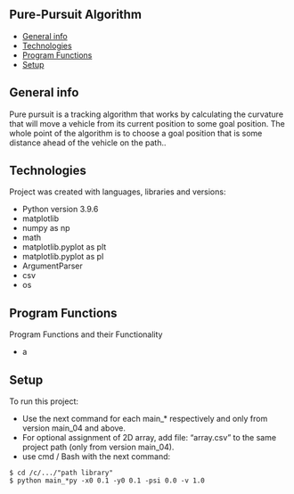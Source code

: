 ## Pure-Pursuit Algorithm
* [General info](#general-info)
* [Technologies](#technologies)
* [Program Functions](#Program-Functions)
* [Setup](#setup)

## General info
Pure pursuit is a tracking algorithm that works by calculating the curvature that will move a vehicle from its current position to some goal position.
The whole point of the algorithm is to choose a goal position that is some distance ahead of the vehicle on the path..
	
## Technologies
Project was created with languages, libraries and versions:
* Python version 3.9.6
* matplotlib
* numpy as np
* math
* matplotlib.pyplot as plt
* matplotlib.pyplot as pl
* ArgumentParser
* csv
* os 
	
## Program Functions
Program Functions and their Functionality
* a
	
## Setup
To run this project:
* Use the next command for each main_* respectively and only from version main_04 and above.
* For optional assignment of 2D array, add file: “array.csv” to the same project path (only from version main_04).
* use cmd / Bash with the next command:

```
$ cd /c/.../"path library"
$ python main_*py -x0 0.1 -y0 0.1 -psi 0.0 -v 1.0
```

